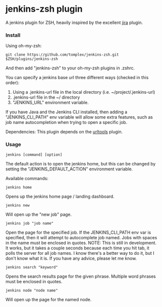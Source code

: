 # jenkins-zsh plugin

A jenkins plugin for ZSH, heavily inspired by the excellent [jira](https://github.com/robbyrussell/oh-my-zsh/tree/master/plugins/jira) plugin.


### Install

Using oh-my-zsh:

    git clone https://github.com/tomplex/jenkins-zsh.git $ZSH/plugins/jenkins-zsh

And then add "jenkins-zsh" to your oh-my-zsh plugins in .zshrc.

You can specify a jenkins base url three different ways (checked in this order):  
1. Using a .jenkins-url file in the local directory (i.e. ~/project/.jenkins-url)
2. .jenkins-url file in the ~/ directory
3. "JENKINS_URL" environment variable.

If you have Java and the Jenkins CLI installed, then adding a "JENKINS_CLI_PATH" env variable will allow some extra features, such as job name autocompletion when trying to open a specific job.   

Dependencies: This plugin depends on the [urltools](https://github.com/robbyrussell/oh-my-zsh/blob/master/plugins/urltools/urltools.plugin.zsh) plugin.

### Usage

    jenkins [command] [option]

The default action is to open the jenkins home, but this can be changed by setting the "JENKINS_DEFAULT_ACTION" environment variable.

Available commands:

    jenkins home

Opens up the jenkins home page / landing dashboard.

    jenkins new

Will open up the "new job" page.

    jenkins job "job name"

Open the page for the specified job. If the JENKINS_CLI_PATH env var is specified, then it will attempt to autocomplete job named. Jobs with spaces in the name must be enclosed in quotes. NOTE: This is still in development. It works, but it takes a couple seconds because each time you hit tab, it polls the server for all job names. I know there's a better way to do it, but I don't know what it is. If you have any advice, please let me know.

    jenkins search "keyword"

Opens the search results page for the given phrase. Multiple word phrases must be enclosed in quotes.

    jenkins node "node name"

Will open up the page for the named node.


